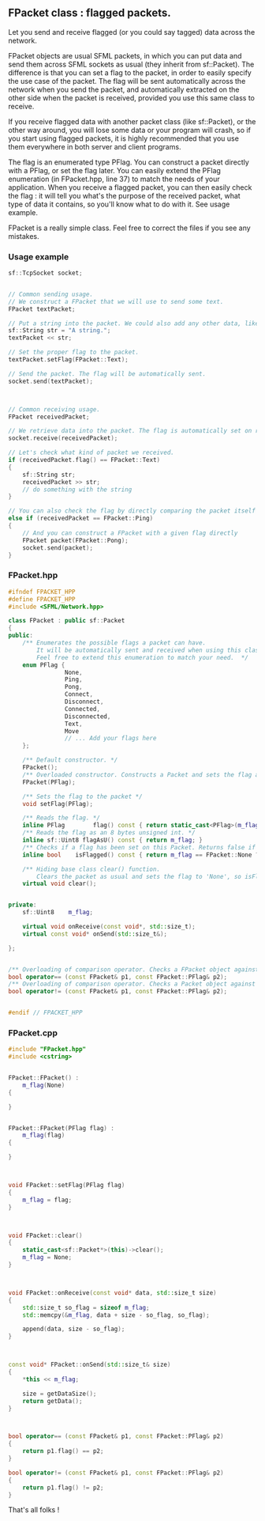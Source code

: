 ## FPacket class : flagged packets.

Let you send and receive flagged (or you could say tagged) data across the network.

FPacket objects are usual SFML packets, in which you can put data and send them across SFML sockets as usual (they inherit from sf::Packet). The difference is that you can set a flag to the packet, in order to easily specify the use case of the packet. The flag will be sent automatically across the network when you send the packet, and automatically extracted on the other side when the packet is received, provided you use this same class to receive.

If you receive flagged data with another packet class (like sf::Packet), or the other way around, you will lose some data or your program will crash, so if you start using flagged packets, it is highly recommended that you use them everywhere in both server and client programs.

The flag is an enumerated type PFlag. You can construct a packet directly with a PFlag, or set the flag later. You can easily extend the PFlag enumeration (in FPacket.hpp, line 37) to match the needs of your application.
When you receive a flagged packet, you can then easily check the flag : it will tell you what's the purpose of the received packet, what type of data it contains, so you'll know what to do with it. See usage example.

FPacket is a really simple class. Feel free to correct the files if you see any mistakes.

### Usage example
```cpp
sf::TcpSocket socket;


// Common sending usage.
// We construct a FPacket that we will use to send some text.
FPacket textPacket;       

// Put a string into the packet. We could also add any other data, like the sender id for example.
sf::String str = "A string.";
textPacket << str;  

// Set the proper flag to the packet. 
textPacket.setFlag(FPacket::Text);  

// Send the packet. The flag will be automatically sent.
socket.send(textPacket);  



// Common receiving usage.
FPacket receivedPacket;

// We retrieve data into the packet. The flag is automatically set on reception.
socket.receive(receivedPacket);  

// Let's check what kind of packet we received.
if (receivedPacket.flag() == FPacket::Text)     
{
    sf::String str;
    receivedPacket >> str;
    // do something with the string
}

// You can also check the flag by directly comparing the packet itself
else if (receivedPacket == FPacket::Ping)
{
    // And you can construct a FPacket with a given flag directly
    FPacket packet(FPacket::Pong);   
    socket.send(packet);
}

```

### FPacket.hpp
```cpp
#ifndef FPACKET_HPP
#define FPACKET_HPP
#include <SFML/Network.hpp>

class FPacket : public sf::Packet
{
public:
    /** Enumerates the possible flags a packet can have.
        It will be automatically sent and received when using this class for sharing data across sockets.
        Feel free to extend this enumeration to match your need.  */
    enum PFlag {
                None,
                Ping,
                Pong,
                Connect,
                Disconnect,
                Connected,
                Disconnected,
                Text,
                Move
				// ... Add your flags here
    };

    /** Default constructor. */
    FPacket();
    /** Overloaded constructor. Constructs a Packet and sets the flag as specified. */
    FPacket(PFlag);

    /** Sets the flag to the packet */
    void setFlag(PFlag);

    /** Reads the flag. */
    inline PFlag        flag() const { return static_cast<PFlag>(m_flag); }
    /** Reads the flag as an 8 bytes unsigned int. */
    inline sf::Uint8 flagAsU() const { return m_flag; }
    /** Checks if a flag has been set on this Packet. Returns false if flag equals to FPacket::None. */
    inline bool    isFlagged() const { return m_flag == FPacket::None ? false : true; }

    /** Hiding base class clear() function.
        Clears the packet as usual and sets the flag to 'None', so isFlagged() will return false.  */
    virtual void clear();


private:
    sf::Uint8    m_flag;

    virtual void onReceive(const void*, std::size_t);
    virtual const void* onSend(std::size_t&);

};


/** Overloading of comparison operator. Checks a FPacket object against a PFlag enumeration type instance (FPacket::PFlag). */
bool operator== (const FPacket& p1, const FPacket::PFlag& p2);
/** Overloading of comparison operator. Checks a Packet object against a PFlag enumeration type instance (FPacket::PFlag). */
bool operator!= (const FPacket& p1, const FPacket::PFlag& p2);


#endif // FPACKET_HPP

```

### FPacket.cpp
```cpp
#include "FPacket.hpp"
#include <cstring>


FPacket::FPacket() :
    m_flag(None)
{

}


FPacket::FPacket(PFlag flag) :
    m_flag(flag)
{

}



void FPacket::setFlag(PFlag flag)
{
    m_flag = flag;
}



void FPacket::clear()
{
    static_cast<sf::Packet*>(this)->clear();
    m_flag = None;
}



void FPacket::onReceive(const void* data, std::size_t size)
{
    std::size_t so_flag = sizeof m_flag;
    std::memcpy(&m_flag, data + size - so_flag, so_flag);

    append(data, size - so_flag);
}



const void* FPacket::onSend(std::size_t& size)
{
    *this << m_flag;

    size = getDataSize();
    return getData();
}



bool operator== (const FPacket& p1, const FPacket::PFlag& p2)
{
    return p1.flag() == p2;
}

bool operator!= (const FPacket& p1, const FPacket::PFlag& p2)
{
    return p1.flag() != p2;
}

```

That's all folks !
